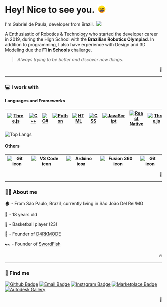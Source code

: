 # Hey! Nice to see you.&nbsp;<img height=28 src='./animation.gif'>

I'm Gabriel de Paula, developer from Brazil.&nbsp; <img height="13px" src="https://upload.wikimedia.org/wikipedia/commons/thumb/0/05/Flag_of_Brazil.svg/125px-Flag_of_Brazil.svg.png"/>

A Enthusiastic of Robotics & Technology who started the developer career in 2019, during the High School with the **Brazilian Robotics Olympiad**. In addition to programming, I also have experience with Design and 3D Modeling due the **F1 in Schools** challenge.

> *Always trying to be better and discover new things.*

<p align="right">🤖</p>

---

### 💻 I work with
  
#### Languages and Frameworks

  | <a href='https://github.com/gabrieldp23?tab=repositories&language=c'><img src="https://cdn.svgporn.com/logos/c.svg" alt="Three.js" height=50 width=40></a> | <a href='https://github.com/gabrieldp23?tab=repositories&language=c%2B%2B'><img src="https://cdn.svgporn.com/logos/c-plusplus.svg" alt="C++" height=50 width=40></a> | <a href='https://github.com/gabrieldp23?tab=repositories&language=c%23'><img src="https://cdn.svgporn.com/logos/c-sharp.svg" alt="C#" height=50 width=40></a> | <a href='https://github.com/gabrieldp23?tab=repositories&language=python'><img src="https://cdn.svgporn.com/logos/python.svg" alt="Python" height=50 width=40></a> | <a href='https://github.com/gabrieldp23?tab=repositories&language=javascript'><img src="https://cdn.svgporn.com/logos/html-5.svg" alt="HTML" height=45 width=40></a> | <a href='https://github.com/gabrieldp23?tab=repositories&language=javascript'><img src="https://cdn.svgporn.com/logos/css-3.svg" alt="CSS" height=45 width=40></a> | <a href='https://github.com/gabrieldp23?tab=repositories&language=javascript'><img src="https://cdn.svgporn.com/logos/javascript.svg" alt="JavaScript" height=50 width=40></a> |  <a href='https://github.com/gabrieldp23?tab=repositories&language=javascript'><img src="https://cdn.svgporn.com/logos/react.svg" alt="React Native" height=50 width=40></a> | <a href='https://github.com/gabrieldp23?tab=repositories&language=javascript'><img src="https://raw.githubusercontent.com/mrdoob/three.js/38bf5f47a8c01a1d12d16a41b4097dc9ee31daad/files/icon.svg" alt="Three.js" height=50 width=40></a> |
  |:-:|:-:|:-:|:-:|:-:|:-:|:-:|:-:|:-:|

![Top Langs](https://github-readme-stats.vercel.app/api/top-langs/?username=gabrieldp23&layout=compact&theme=github_dark)

#### Others

| <img width=28.9 src="https://cdn.svgporn.com/logos/git-icon.svg" alt="Git icon"> | <img width=28.9 src="https://cdn.svgporn.com/logos/visual-studio-code.svg" alt="VS Code icon"> | <img width=28.9 src="https://brandslogos.com/wp-content/uploads/images/large/arduino-logo-1.png" alt="Arduino icon"> | <img width=28.9 src="https://damassets.autodesk.net/content/dam/autodesk/social-media/badges/2019/fusion-360-icon-400px.png" alt="Fusion 360 icon"> | <img width=28.9 src="https://img.icons8.com/color/452/blender-3d.png" alt="Git icon"> |
|:---:|:---:|:---:|:---:|:---:|

<p align="right">🌱</p>

---

### 🙋‍♂️ About me

🏠 - From São Paulo, Brazil, currently living in São João Del Rei/MG

👶 - 18 years old

🏀 - Basketball player (23)

🤖 - Founder of [D4RKMODE](https://github.com/D4RKMODE)

🏎 - Founder of [SwordFish](https://www.instagram.com/swordfish.vca/)

<p align="right">🔥</p>

---

### 🔎 Find me

[![Github Badge](https://img.shields.io/badge/-Github-232323?style=for-the-badge&logo=Github&logoColor=white)](https://github.com/gabrieldp23)
[![Email Badge](https://img.shields.io/badge/-Email-C33027?style=for-the-badge&logo=Gmail&logoColor=white)](mailto:gabriel.meira.2004@gmail.com)
[![Instagram Badge](https://img.shields.io/badge/Instagram-E4405F?style=for-the-badge&logo=instagram&logoColor=white)](https://www.instagram.com/gabs_dp_/)
[![Marketplace Badge](https://img.shields.io/badge/VS%20Code%20Marketplace-blue?style=for-the-badge&logo=VisualStudioCode)](https://marketplace.visualstudio.com/publishers/Gabrieldp-dev)
[![Autodesk Gallery](https://img.shields.io/badge/Autodesk%20Gallery-succes?style=for-the-badge&logo=Autodesk&logoColor=white)](https://gallery.autodesk.com/users/3WM6R3R9PCV8)

<p align="right">👤</p>

